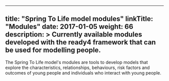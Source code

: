 
---
title: "Spring To Life model modules"
linkTitle: "Modules"
date: 2017-01-05
weight: 66
description: >
  Currently available modules developed with the ready4 framework that can be used for modelling people.
---

The Spring To Life model's modules are tools to develop models that explore the characteristics, relationships, behaviours, risk factors and outcomes of young people and individuals who interact with young people.


